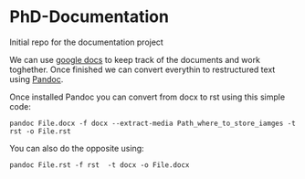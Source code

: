 # PhD-Documentation
Initial repo for the documentation project


We can use [google docs](https://drive.google.com/drive/folders/10-W5TSKCHtv_b4yg36qKRwXG_Ef78wQf?usp=sharing) to keep track of the documents and work toghether.
Once finished we can convert everythin to restructured text using [Pandoc](https://pandoc.org/).

Once installed Pandoc you can convert from docx to rst using this simple code:

`pandoc File.docx -f docx --extract-media Path_where_to_store_iamges -t rst -o File.rst`

You can also do the opposite using:

`pandoc File.rst -f rst  -t docx -o File.docx`
